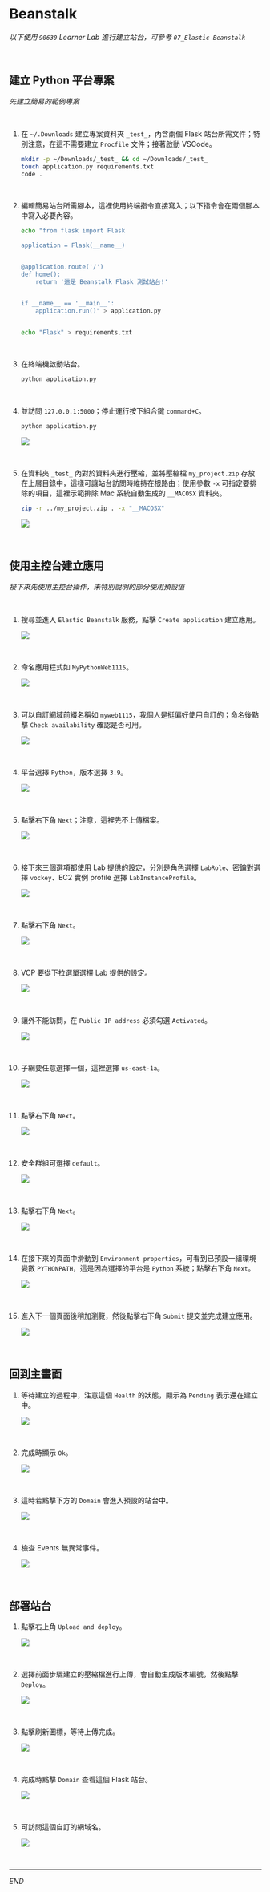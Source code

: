 # Beanstalk

_以下使用 `90630` Learner Lab 進行建立站台，可參考 `07_Elastic Beanstalk`_

<br>

## 建立 Python 平台專案

_先建立簡易的範例專案_

<br>

1. 在 `~/.Downloads` 建立專案資料夾 `_test_`，內含兩個 Flask 站台所需文件；特別注意，在這不需要建立 `Procfile` 文件；接著啟動 VSCode。

    ```bash
    mkdir -p ~/Downloads/_test_ && cd ~/Downloads/_test_
    touch application.py requirements.txt
    code .
    ```

<br>

2. 編輯簡易站台所需腳本，這裡使用終端指令直接寫入；以下指令會在兩個腳本中寫入必要內容。

    ```bash
    echo "from flask import Flask

    application = Flask(__name__)


    @application.route('/')
    def home():
        return '這是 Beanstalk Flask 測試站台!'


    if __name__ == '__main__':
        application.run()" > application.py


    echo "Flask" > requirements.txt
    ```

<br>

3. 在終端機啟動站台。

    ```bash
    python application.py
    ```

<br>

4. 並訪問 `127.0.0.1:5000`；停止運行按下組合鍵 `command+C`。

    ```bash
    python application.py
    ```

    ![](images/img_01.png)

<br>

5. 在資料夾 `_test_` 內對於資料夾進行壓縮，並將壓縮檔 `my_project.zip` 存放在上層目錄中，這樣可讓站台訪問時維持在根路由；使用參數 `-x` 可指定要排除的項目，這裡示範排除 Mac 系統自動生成的 `__MACOSX` 資料夾。

    ```bash
    zip -r ../my_project.zip . -x "__MACOSX"
    ```

    ![](images/img_02.png)

<br>

## 使用主控台建立應用

_接下來先使用主控台操作，未特別說明的部分使用預設值_

<br>

1. 搜尋並進入 `Elastic Beanstalk` 服務，點擊 `Create application` 建立應用。

    ![](images/img_03.png)

<br>

2. 命名應用程式如 `MyPythonWeb1115`。

    ![](images/img_04.png)

<br>

3. 可以自訂網域前綴名稱如 `myweb1115`，我個人是挺偏好使用自訂的；命名後點擊 `Check availability` 確認是否可用。

    ![](images/img_05.png)

<br>

4. 平台選擇 `Python`，版本選擇 `3.9`。

    ![](images/img_06.png)

<br>

5. 點擊右下角 `Next`；注意，這裡先不上傳檔案。

    ![](images/img_07.png)

<br>

6. 接下來三個選項都使用 Lab 提供的設定，分別是角色選擇 `LabRole`、密鑰對選擇 `vockey`、EC2 實例 profile 選擇 `LabInstanceProfile`。

    ![](images/img_08.png)

<br>

7. 點擊右下角 `Next`。

    ![](images/img_07.png)

<br>

8. VCP 要從下拉選單選擇 Lab 提供的設定。

    ![](images/img_09.png)

<br>

9. 讓外不能訪問，在 `Public IP address` 必須勾選 `Activated`。

    ![](images/img_10.png)

<br>

10. 子網要任意選擇一個，這裡選擇 `us-east-1a`。

    ![](images/img_11.png)

<br>

11. 點擊右下角 `Next`。

    ![](images/img_07.png)

<br>

12. 安全群組可選擇 `default`。

    ![](images/img_12.png)

<br>

13. 點擊右下角 `Next`。

    ![](images/img_07.png)

<br>

14. 在接下來的頁面中滑動到 `Environment properties`，可看到已預設一組環境變數 `PYTHONPATH`，這是因為選擇的平台是 `Python` 系統；點擊右下角 `Next`。

    ![](images/img_13.png)

<br>

15. 進入下一個頁面後稍加瀏覽，然後點擊右下角 `Submit` 提交並完成建立應用。

    ![](images/img_14.png)

<br>

## 回到主畫面

1. 等待建立的過程中，注意這個 `Health` 的狀態，顯示為 `Pending` 表示還在建立中。

    ![](images/img_15.png)

<br>

2. 完成時顯示 `Ok`。

    ![](images/img_16.png)

<br>

3. 這時若點擊下方的 `Domain` 會進入預設的站台中。

    ![](images/img_17.png)

<br>

4. 檢查 Events 無異常事件。

    ![](images/img_18.png)

<br>

## 部署站台

1. 點擊右上角 `Upload and deploy`。

    ![](images/img_19.png)

<br>

2. 選擇前面步驟建立的壓縮檔進行上傳，會自動生成版本編號，然後點擊 `Deploy`。

    ![](images/img_20.png)

<br>

3. 點擊刷新圖標，等待上傳完成。

    ![](images/img_21.png)

<br>

4. 完成時點擊 `Domain` 查看這個 Flask 站台。

    ![](images/img_22.png)

<br>

5. 可訪問這個自訂的網域名。

    ![](images/img_23.png)

<br>

___


_END_

